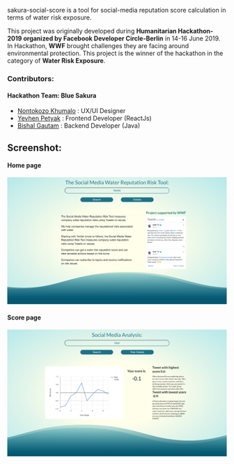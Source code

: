 sakura-social-score is a tool for social-media reputation score calculation in terms of water risk exposure.

This project was originally developed during **Humanitarian Hackathon-2019 organized by Facebook Developer Circle-Berlin** in 14-16 June 2019. In Hackathon, **WWF** brought challenges they are facing around environmental protection. This project is the winner of the hackathon in the category of **Water Risk Exposure**.

### Contributors: 
#### Hackathon Team: Blue Sakura
  * [Nontokozo Khumalo](https://www.linkedin.com/in/nontokozokhumalo/) : UX/UI Designer
  * [Yevhen Petyak](https://www.linkedin.com/in/ypetyak/) : Frontend Developer (ReactJs)
  * [Bishal Gautam](https://www.linkedin.com/in/bishal-gautam/) : Backend Developer (Java)

## Screenshot:
#### Home page
![screenshot](https://github.com/bishal-gautam/sakura-social-score/blob/master/assets/home_page.png?raw=true)

#### Score page
![screenshot](https://github.com/bishal-gautam/sakura-social-score/blob/master/assets/score_page.png?raw=true)

